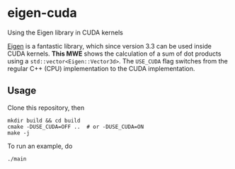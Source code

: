 # eigen-cuda
Using the Eigen library in CUDA kernels

[Eigen](http://eigen.tuxfamily.org/) is a fantastic library, which since version 3.3 can be used inside CUDA kernels.
**This MWE** shows the calculation of a sum of dot products using a `std::vector<Eigen::Vector3d>`.
The `USE_CUDA` flag switches from the regular C++ (CPU) implementation to the CUDA implementation.

## Usage
Clone this repository, then
```shell
mkdir build && cd build
cmake -DUSE_CUDA=OFF ..  # or -DUSE_CUDA=ON
make -j
```
To run an example, do
```shell
./main
```